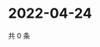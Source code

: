 # 2022-04-24

共 0 条

<!-- BEGIN WEIBO -->
<!-- 最后更新时间 Sun Apr 24 2022 12:16:01 GMT+0800 (China Standard Time) -->

<!-- END WEIBO -->
